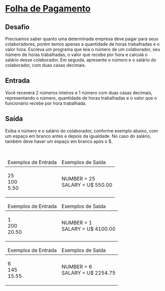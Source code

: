 # [Folha de Pagamento](https://github.com/JefersonMelo/07-DIO/tree/master/04-HTML-Web-Developer/02-Introducao-a-Programacao-com-JavaScript/03-Folha-de-Pagamento/js/Folha-de-Pagamento.js)

<div><div>
<div>
<h2>Desafio</h2>

<p>Precisamos saber quanto uma determinada empresa deve pagar para seus colaboradores, porém temos apenas a quantidade de horas trabalhadas e o valor hora.&nbsp;Escreva um programa que leia o número de um colaborador, seu número de horas trabalhadas, o valor que recebe por hora e calcula o salário desse colaborador. Em seguida, apresente o número e o salário do colaborador, com duas casas decimais.</p>
</div>

<h2>Entrada</h2>

<div>
<p>Você receverá 2 números inteiros e 1 número com duas casas decimais, representando o número, quantidade de horas trabalhadas e o valor que o funcionário recebe por hora trabalhada.</p>
</div>

<h2>Saída</h2>

<div>
<p>Exiba o número e o salário do colaborador, conforme exemplo abaixo, com um espaço em branco antes e depois da igualdade. No caso do salário, também deve haver um espaço em branco após o $.</p>
</div>

<div>&nbsp;</div>

<table>
	<thead>
		<tr>
			<td>Exemplos de Entrada</td>
			<td>Exemplos de Saída</td>
		</tr>
	</thead>
	<tbody>
		<tr>
			<td>
			<p>25<br>
			100<br>
			5.50</p>
			</td>
			<td>
			<p>NUMBER = 25<br>
			SALARY = U$ 550.00</p>
			</td>
		</tr>
	</tbody>
</table>

<table>
	<thead>
		<tr>
			<td>Exemplos de Entrada</td>
			<td>Exemplos de Saída</td>
		</tr>
	</thead>
	<tbody>
		<tr>
			<td>
			<p>1<br>
			200<br>
			20.50</p>
			</td>
			<td>
			<p>NUMBER = 1<br>
			SALARY = U$ 4100.00</p>
			</td>
		</tr>
	</tbody>
</table>

<table>
	<thead>
		<tr>
			<td>Exemplos de Entrada</td>
			<td>Exemplos de Saída</td>
		</tr>
	</thead>
	<tbody>
		<tr>
			<td>
			<p>6<br>
			145<br>
			15.55</p>
			</td>
			<td>
			<p>NUMBER = 6<br>
			SALARY = U$ 2254.75</p>
			</td>
		</tr>
	</tbody>
</table>
</div> <br><br></div>